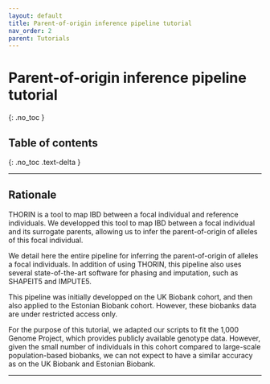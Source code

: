 ```yaml
---
layout: default
title: Parent-of-origin inference pipeline tutorial
nav_order: 2
parent: Tutorials
---
```

# Parent-of-origin inference pipeline tutorial
{: .no_toc }

## Table of contents
{: .no_toc .text-delta }


---



## Rationale
THORIN is a tool to map IBD between a focal individual and reference individuals. We developped this tool to map IBD between a focal individual and its surrogate parents, allowing us to infer the parent-of-origin of alleles of this focal individual.

We detail here the entire pipeline for inferring the parent-of-origin of alleles a focal individuals. In addition of using THORIN, this pipeline also uses several state-of-the-art software for phasing and imputation, such as SHAPEIT5 and IMPUTE5.

This pipeline was initially developped on the UK Biobank cohort, and then also applied to the Estonian Biobank cohort. However, these biobanks data are under restricted access only.

For the purpose of this tutorial, we adapted our scripts to fit the 1,000 Genome Project, which provides publicly available genotype data. However, given the small number of individuals in this cohort compared to large-scale population-based biobanks, we can not expect to have a similar accuracy as on the UK Biobank and Estonian Biobank.

---




